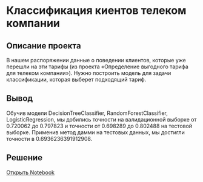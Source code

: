 # Классификация киентов телеком компании
## Описание проекта

В нашем распоряжении данные о поведении клиентов, которые уже перешли на эти тарифы (из проекта «Определение выгодного тарифа для телеком компании»). Нужно построить модель для задачи классификации, которая выберет подходящий тариф.
## Вывод
Обучив модели DecisionTreeClassifier, RandomForestClassifier, LogisticRegression, мы добились точности на валидационной выборке от 0.720062 до 0.797823 и точности от 0.698289 до 0.802488 на тестовой выборке. Применив метод дамми на тестовых данных, мы достигли точности в 0.6936236391912908.
## Решение
[Открыть Notebook](https://github.com/S1udent/yandex-practicum/blob/main/6-Классификация%20киентов%20телеком%20компании/Классификация%20клиентов%20телеком%20компании.ipynb)
